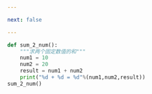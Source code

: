 ```yaml
---

next: false

---
```




<BlogInfo id="480" title="4.sumnum函数" author="白日梦想猿" pv=0 read_times=0 pre_cost_time="0分7秒" category="函数" tag_list="['函数']" create_time="2020.02.05 11:16:56" update_time="2020.02.05 11:20:46" />

```python
def sum_2_num():
    """求两个固定数值的和"""
    num1 = 10
    num2 = 20
    result = num1 + num2
    print("%d + %d = %d"%(num1,num2,result))
sum_2_num()
```



<ActionBox />
